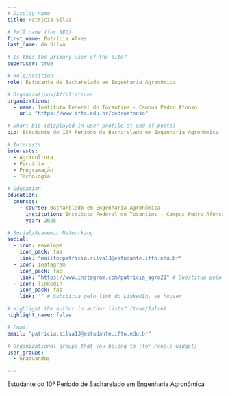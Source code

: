 ```yaml
---
# Display name
title: Patrícia Silva

# Full name (for SEO)
first_name: Patrícia Alves
last_name: da Silva

# Is this the primary user of the site?
superuser: true

# Role/position
role: Estudante de Bacharelado em Engenharia Agronômica

# Organizations/Affiliations
organizations:
  - name: Instituto Federal do Tocantins - Campus Pedro Afonso
    url: "https://www.ifto.edu.br/pedroafonso"

# Short bio (displayed in user profile at end of posts)
bio: Estudante do 10º Período de Bacharelado em Engenharia Agronômica.

# Interests
interests:
  - Agricultura
  - Pecuária
  - Programação
  - Tecnologia

# Education
education:
  courses:
    - course: Bacharelado em Engenharia Agronômica
      institution: Instituto Federal do Tocantins - Campus Pedro Afonso
      year: 2025

# Social/Academic Networking
social:
  - icon: envelope
    icon_pack: fas
    link: "mailto:patricia.silva13@estudante.ifto.edu.br"
  - icon: instagram
    icon_pack: fab
    link: "https://www.instagram.com/patricia_agro21" # Substitua pelo link do Instagram, se houver
  - icon: linkedin
    icon_pack: fab
    link: "" # Substitua pelo link do LinkedIn, se houver

# Highlight the author in author lists? (true/false)
highlight_name: false

# Email
email: "patricia.silva13@estudante.ifto.edu.br"

# Organizational groups that you belong to (for People widget)
user_groups:
  - Graduandos

---
```


Estudante do 10º Período de Bacharelado em Engenharia Agronômica